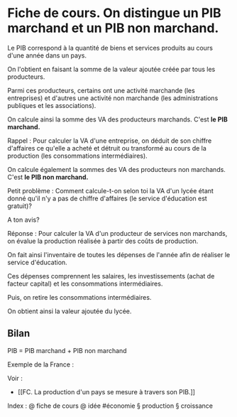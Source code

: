 # Fiche de cours. On distingue un PIB marchand et un PIB non marchand.

Le PIB correspond à la quantité de biens et services produits au cours d'une année dans un pays.

On l'obtient en faisant la somme de la valeur ajoutée créée par tous les producteurs.

Parmi ces producteurs, certains ont une activité marchande (les entreprises) et d'autres une activité non marchande (les administrations publiques et les associations).

On calcule ainsi la somme des VA des producteurs marchands. C'est **le PIB marchand.**

Rappel : Pour calculer la VA d'une entreprise, on déduit de son chiffre d'affaires ce qu'elle a acheté et détruit ou transformé au cours de la production (les consommations intermédiaires).

On calcule également la sommes des VA des producteurs non marchands. C'est **le PIB non marchand.**

Petit problème : Comment calcule-t-on selon toi la VA d'un lycée étant donné qu'il n'y a pas de chiffre d'affaires (le service d'éducation est gratuit)?

A ton avis?

Réponse : Pour calculer la VA d'un producteur de services non marchands, on évalue la production réalisée à partir des coûts de production.

On fait ainsi l'inventaire de toutes les dépenses de l'année afin de réaliser le service d'éducation.

Ces dépenses comprennent les salaires, les investissements (achat de facteur capital) et les consommations intermédiaires.

Puis, on retire les consommations intermédiaires.

On obtient ainsi la valeur ajoutée du lycée.

## Bilan

PIB = PIB marchand + PIB non marchand

Exemple de la France :


Voir :
- [[FC. La production d'un pays se mesure à travers son PIB.]]


Index : @ fiche de cours @ idée #économie § production §  croissance